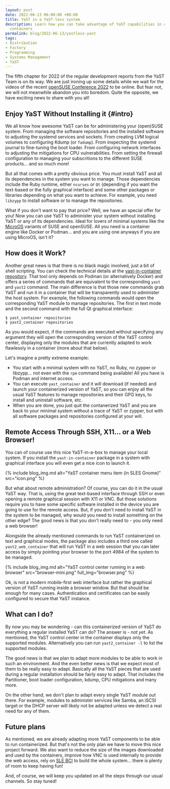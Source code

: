 ```yaml
---
layout: post
date: 2022-06-13 06:00:00 +00:00
title: YaST in a YaST-less system
description: Learn how you can take advantage of YaST capabilities in any system thanks to
  containers
permalink: blog/2022-06-13/yastless-yast
tags:
- Distribution
- Factory
- Programming
- Systems Management
- YaST
---
```


The fifth chapter for 2022 of the regular development reports from the YaST Team is on its way. We
are just ironing up some details while we wait for the videos of the recent [openSUSE Conference
2022](https://events.opensuse.org/conferences/oSC22) to be online. But fear not, we will not
meanwhile abandon you into boredom. Quite the opposite, we have exciting news to share with you all!

## Enjoy YaST Without Installing it {#intro}

We all know how awesome YaST can be for administering your (open)SUSE system. From managing the
software repositories and the installed software to adjusting the systemd services and sockets. From
creating LVM logical volumes to configuring Kdump (or `fadump`). From inspecting the systemd journal
to fine-tuning the boot loader. From configuring network interfaces to adjusting the mitigations for
CPU vulnerabilities. From setting the firewall configuration to managing your subscritions to the
different SUSE products... and so much more!

But all that comes with a pretty obvious price. You must install YaST and all its dependencies in
the system you want to manage. Those dependencies include the Ruby runtime, either `ncurses` or `Qt`
(depending if you want the text-based or the fully graphical interface) and some other packages or
libraries depending on what you want to achieve. For example, you need `libzypp` to install software
or to manage the repositories.

What if you don't want to pay that price? Well, we have an special offer for you! Now you can use
YaST to administer your system without installing YaST or any of its dependencies. Ideal for lovers
of minimal systems like the [MicroOS](https://en.opensuse.org/Portal:MicroOS) variants of SUSE and
openSUSE. All you need is a container engine like Docker or Podman... and you are using one anyways
if you are using MicroOS, isn't it?

## How does it Work?

Another great news is that there is no black magic involved, just a bit of shell scripting. You can
check the technical details at the [yast-in-container
repository](https://github.com/yast/yast-in-container). That tool only depends on Podman (or
alternatively Docker) and offers a series of commands that are equivalent to the corresponding
`yast` and `yast2` command. The main difference is that those new commands grab YaST and run it in a
container that will be transparently used to administer the host system. For example, the following
commands would open the corresponding YaST module to manage repositories. The first in text mode and
the second command with the full Qt graphical interface:

```
$ yast_container repositories
$ yast2_container repositories
```

As you would expect, if the commands are executed without specifying any argument they will open the
corresponding version of the YaST control center, displaying only the modules that are currently
adapted to work flawlessly in a container (more about that below).

Let's imagine a pretty extreme example:

* You start with a minimal system with no YaST, no Ruby, no zypper or libzypp... not even with the
  `rpm` command being available! All you have is Podman and internet access.
* You can execute `yast_container` and it will download (if needed) and launch your containerized
  version of YaST, so you can enjoy all the usual YaST features to manage repositories and their GPG
  keys, to install and uninstall software, etc.
* When you are done, you just quit the contanerized YaST and you are back to your minimal system
  without a trace of YaST or zypper, but with all software packages and repositories configured
  at your will.

## Remote Access Through SSH, X11... or a Web Browser!

You can of course use this nice YaST-in-a-box to manage your local system. If you install
the `yast-in-container` package in a system with graphical interface you will even get a nice icon
to launch it.

{% include blog_img.md alt="YaST container menu item (in SLES Gnome)"
src="icon.png" %}

But what about remote administration? Of course, you can do it in the usual YaST way. That is, using
the great text-based interface through SSH or even opening a remote graphical session with X11 or
VNC. But those solutions require you to have some specific software installed in the device you are
going to use for the remote access. But, if you don't need to install YaST in the system to be managed,
why would you need to install something on the other edge? The good news is that you don't really
need to - you only need a web browser!

Alongside the already mentioned commands to run YaST containerized on text and graphical modes, the
package also includes a third one called `yast2_web_container` that will run YaST in a web session
that you can later access by simply pointing your browser to the port 4984 of the system to be
managed.

{% include blog_img.md alt="YaST control center running in a web browser"
src="browser-mini.png" full_img="browser.png" %}

Ok, is not a modern mobile-first web interface but rather the graphical version of YaST running
inside a browser window. But that should be enough for many cases. Authentication and certificates
can be easily configured to secure that YaST instance.

## What can I do?

By now you may be wondering - can this containerized version of YaST do everything a regular
installed YaST can do? The answer is - _not yet_. As mentioned, the YaST control center in the
container displays only the supported modules. Alternatively you can run `yast2_container -l` to
list the supported modules.

The good news is that we plan to adapt more modules to be able to work in such an environment. And
the even better news is that we expect most of them to be really easy to adapt.  Basically all the
YaST pieces that are used during a regular installation should be fairly easy to adapt. That
includes the Partitioner, boot loader configuration, kdump, CPU mitigations and many more.

On the other hand, we don't plan to adapt every single YaST module out there. For example, modules
to administer services like Samba, an iSCSI target or the DHCP server will likely not be adapted
unless we detect a real need for any of them.

## Future plans

As mentioned, we are already adapting more YaST components to be able to run containerized. But
that's not the only plan we have to move this nice project forward. We also want to reduce the size
of the images downloaded and used by the containers, improve how VNC is used internally to provide
the web access, rely on [SLE BCI](https://www.suse.com/products/base-container-images/) to build the
whole system... there is plenty of room to keep having fun!

And, of course, we will keep you updated on all the steps through our usual channels. So stay tuned!
